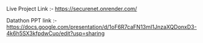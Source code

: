 Live Project Link :- https://securenet.onrender.com/ <br>

Datathon PPT link :- https://docs.google.com/presentation/d/1oF6R7caFN13mI1JnzaXQDonxD3-4k6h5SX3kfpdwCuo/edit?usp=sharing
